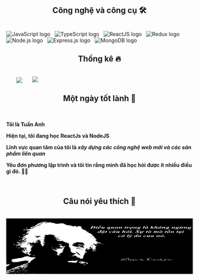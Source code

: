 
<h2 align="center">Công nghệ và công cụ 🛠</h2>
<br>
<!-- https://simpleicons.org/ -->
<span><img src="https://img.shields.io/badge/JavaScript-282C34?logo=javascript&logoColor=F7DF1E" alt="JavaScript logo" title="JavaScript" height="25" /></span>
&nbsp;
<span><img src="https://img.shields.io/badge/TypeScript-282C34?logo=typescript&logoColor=3178C6" alt="TypeScript logo" title="TypeScript" height="25" /></span>
&nbsp;
<span><img src="https://img.shields.io/badge/ReactJS-282C34?logo=react&logoColor=61DAFB" alt="ReactJS logo" title="ReactJS" height="25" /></span>
&nbsp;
<span><img src="https://img.shields.io/badge/Redux-282C34?logo=redux&logoColor=764ABC" alt="Redux logo" title="Redux" height="25" /></span>
&nbsp;
<span><img src="https://img.shields.io/badge/Node.js-282C34?logo=node.js&logoColor=00F200" alt="Node.js logo" title="Node.js" height="25" /></span>
&nbsp;
<span><img src="https://img.shields.io/badge/Express-282C34?logo=express&logoColor=FFFFFF" alt="Express.js logo" title="Express.js" height="25" /></span>
&nbsp;
<span><img src="https://img.shields.io/badge/MongoDB-282C34?logo=mongodb&logoColor=47A248" alt="MongoDB logo" title="MongoDB" height="25" /></span>
&nbsp;

<br>
<h2 align="center">Thống kê 🔥</h2>
<!-- https://github.com/anuraghazra/github-readme-stats -->
<br>
<div align=center>
  <a href="#" title="1TieuDing">
    <img width="315" align="center" src="https://github-readme-stats.vercel.app/api/top-langs/?username=1TieuDing&hide=c%23,powershell,Mathematica,Ruby,Objective-C,Objective-C%2b%2b,Cuda&title_color=61dafb&text_color=ffffff&icon_color=61dafb&bg_color=20232a&langs_count=8&layout=compact&border_color=61dafb&hide_border=true" />
  </a>
  <a href="#" title="1TieuDing">
    <img align="right" width="434" src="https://github-readme-stats.vercel.app/api?username=1TieuDing&show_icons=true&theme=react&border_color=61dafb&hide_border=true&rank_icon=github&include_all_commits=true" />
  </a>
</div>

<h2 align="center">Một ngày tốt lành 👋</h2>
<br>
<p><strong>Tôi là Tuấn Anh</strong></p>
<p><strong>Hiện tại, tôi đang học ReactJs và NodeJS</strong></p>
<p><strong>Lĩnh vực quan tâm của tôi là <i>xây dựng các công nghệ web mới và các sản phẩm liên quan</i></strong></p>

<p><strong>Yêu đơn phương lập trình và tôi tin rằng mình đã học hỏi được ít nhiều điều gì đó. 🤷‍♂️</strong></p>

<br>
<h2 align="center">Câu nói yêu thích 📑</h2>
<br>
<a href="#" target="_blank">
  <img src="svg/anhxtanh2.0.svg" width="846" height="150" />
</a>